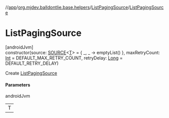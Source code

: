 //[app](../../../index.md)/[org.mjdev.balldontlie.base.helpers](../index.md)/[ListPagingSource](index.md)/[ListPagingSource](-list-paging-source.md)

# ListPagingSource

[androidJvm]\
constructor(source: [SOURCE](../index.md#1428666533%2FClasslikes%2F-912451524)&lt;[T](index.md)&gt; = { _, _ -&gt; emptyList() }, maxRetryCount: [Int](https://kotlinlang.org/api/latest/jvm/stdlib/kotlin/-int/index.html) = DEFAULT_MAX_RETRY_COUNT, retryDelay: [Long](https://kotlinlang.org/api/latest/jvm/stdlib/kotlin/-long/index.html) = DEFAULT_RETRY_DELAY)

Create [ListPagingSource](index.md)

#### Parameters

androidJvm

| |
|---|
| T |
